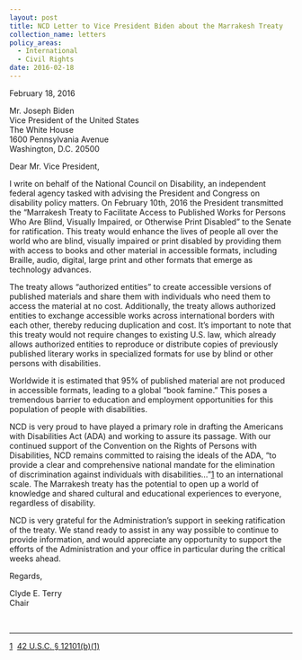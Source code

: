 ```yaml
---
layout: post
title: NCD Letter to Vice President Biden about the Marrakesh Treaty
collection_name: letters
policy_areas:
  - International
  - Civil Rights
date: 2016-02-18
---
```

February 18, 2016

Mr. Joseph Biden\
Vice President of the United States\
The White House\
1600 Pennsylvania Avenue\
Washington, D.C. 20500

Dear Mr. Vice President,

I write on behalf of the National Council on Disability, an independent federal agency tasked with advising the President and Congress on disability policy matters. On February 10th, 2016 the President transmitted the “Marrakesh Treaty to Facilitate Access to Published Works for Persons Who Are Blind, Visually Impaired, or Otherwise Print Disabled” to the Senate for ratification. This treaty would enhance the lives of people all over the world who are blind, visually impaired or print disabled by providing them with access to books and other material in accessible formats, including Braille, audio, digital, large print and other formats that emerge as technology advances.

The treaty allows “authorized entities” to create accessible versions of published materials and share them with individuals who need them to access the material at no cost. Additionally, the treaty allows authorized entities to exchange accessible works across international borders with each other, thereby reducing duplication and cost. It’s important to note that this treaty would not require changes to existing U.S. law, which already allows authorized entities to reproduce or distribute copies of previously published literary works in specialized formats for use by blind or other persons with disabilities.

Worldwide it is estimated that 95% of published material are not produced in accessible formats, leading to a global “book famine.” This poses a tremendous barrier to education and employment opportunities for this population of people with disabilities.

NCD is very proud to have played a primary role in drafting the Americans with Disabilities Act (ADA) and working to assure its passage. With our continued support of the Convention on the Rights of Persons with Disabilities, NCD remains committed to raising the ideals of the ADA, “to provide a clear and comprehensive national mandate for the elimination of discrimination against individuals with disabilities…”[1](https://ncd.gov/publications/2016/ncd-letter-vice-president-biden-about-marrakesh-treaty#_ftn1) to an international scale. The Marrakesh treaty has the potential to open up a world of knowledge and shared cultural and educational experiences to everyone, regardless of disability.  

NCD is very grateful for the Administration’s support in seeking ratification of the treaty. We stand ready to assist in any way possible to continue to provide information, and would appreciate any opportunity to support the efforts of the Administration and your office in particular during the critical weeks ahead.

Regards,

Clyde E. Terry\
Chair

 

- - -

[1](https://ncd.gov/publications/2016/ncd-letter-vice-president-biden-about-marrakesh-treaty#_ftnref1)  [42 U.S.C. § 12101(b)(1)](https://advance.lexis.com/document/teaserdocument/?pdmfid=1000516&crid=a74af3b2-1b2d-4f2a-9917-57a8f8b32752&pddocfullpath=%2Fshared%2Fdocument%2Fcases%2Furn%3AcontentItem%3A3WSC-DG90-004C-2009-00000-00&pddocid=urn%3AcontentItem%3A3WSC-DG90-004C-2009-00000-00&pdcontentcomponentid=6443&pdteaserkey=h1&ecomp=_thhk&earg=sr0&prid=4e99c99d-de54-4cd8-918a-90b5e463a533)
